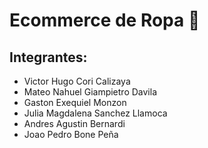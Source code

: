 # Ecommerce de Ropa 👟

## Integrantes:

- Victor Hugo Cori Calizaya
- Mateo Nahuel Giampietro Davila
- Gaston Exequiel Monzon
- Julia Magdalena Sanchez Llamoca
- Andres Agustin Bernardi
- Joao Pedro Bone Peña

